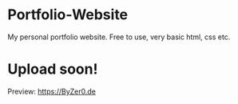 # Portfolio-Website
My personal portfolio website. Free to use, very basic html, css etc.

# Upload soon!
Preview: https://ByZer0.de
